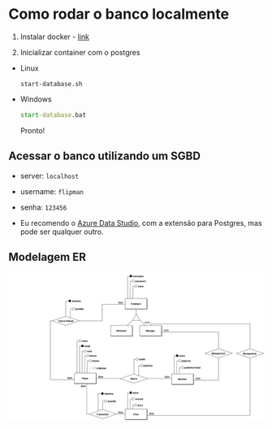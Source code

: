 # Como rodar o banco localmente

1. Instalar docker - [link](https://www.docker.com/get-started/)

2. Inicializar container com o postgres

- Linux

  ```shell
  start-database.sh
  ```

- Windows

  ```cmd
  start-database.bat
  ```

  Pronto!

## Acessar o banco utilizando um SGBD

- server: `localhost`
- username: `flipman`
- senha: `123456`

- Eu recomendo o [Azure Data Studio](https://docs.microsoft.com/en-us/sql/azure-data-studio/download-azure-data-studio?view=sql-server-ver16), com a extensão para Postgres, mas pode ser qualquer outro.

## Modelagem ER

![modelagem](./modelagem-er.png)
